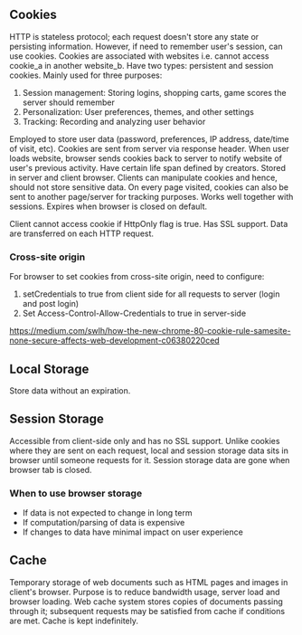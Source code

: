 ## Cookies

HTTP is stateless protocol; each request doesn't store any state or persisting information. However, if need to remember user's session, can use cookies. Cookies are associated with websites i.e. cannot access cookie_a in another website_b. Have two types: persistent and session cookies. Mainly used for three purposes:

1. Session management: Storing logins, shopping carts, game scores the server should remember
2. Personalization: User preferences, themes, and other settings
3. Tracking: Recording and analyzing user behavior

Employed to store user data (password, preferences, IP address, date/time of visit, etc). Cookies are sent from server via response header. When user loads website, browser sends cookies back to server to notify website of user's previous activity. Have certain life span defined by creators. Stored in server and client browser. Clients can manipulate cookies and hence, should not store sensitive data. On every page visited, cookies can also be sent to another page/server for tracking purposes. Works well together with sessions. Expires when browser is closed on default.

Client cannot access cookie if HttpOnly flag is true. Has SSL support. Data are transferred on each HTTP request.

### Cross-site origin

For browser to set cookies from cross-site origin, need to configure:

1. setCredentials to true from client side for all requests to server (login and post login)
2. Set Access-Control-Allow-Credentials to true in server-side

https://medium.com/swlh/how-the-new-chrome-80-cookie-rule-samesite-none-secure-affects-web-development-c06380220ced

## Local Storage

Store data without an expiration.

## Session Storage

Accessible from client-side only and has no SSL support. Unlike cookies where they are sent on each request, local and session storage data sits in browser until someone requests for it. Session storage data are gone when browser tab is closed.

### When to use browser storage

- If data is not expected to change in long term
- If computation/parsing of data is expensive
- If changes to data have minimal impact on user experience

## Cache

Temporary storage of web documents such as HTML pages and images in client's browser. Purpose is to reduce bandwidth usage, server load and browser loading. Web cache system stores copies of documents passing through it; subsequent requests may be satisfied from cache if conditions are met. Cache is kept indefinitely.

